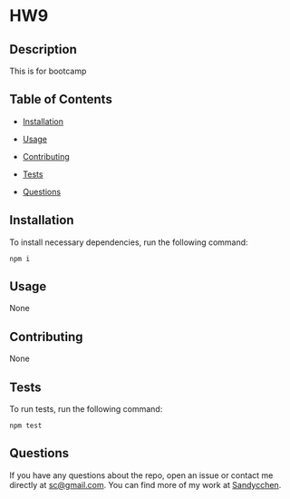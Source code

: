 # HW9


## Description

This is for bootcamp

## Table of Contents 

* [Installation](#installation)

* [Usage](#usage)

* [Contributing](#contributing)

* [Tests](#tests)

* [Questions](#questions)

## Installation

To install necessary dependencies, run the following command:

```
npm i
```

## Usage

None


  
## Contributing

None

## Tests

To run tests, run the following command:

```
npm test
```

## Questions

If you have any questions about the repo, open an issue or contact me directly at sc@gmail.com. You can find more of my work at [Sandycchen](https://github.com/Sandycchen/).

